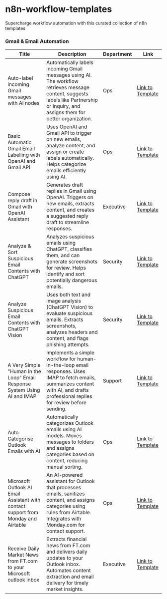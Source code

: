 # n8n-workflow-templates

Supercharge workflow automation with this curated collection of n8n templates

### Gmail & Email Automation

| Title                                                                              | Description                                                                                                                                                                           | Department | Link                                                                                                                                                         |
| ---------------------------------------------------------------------------------- | ------------------------------------------------------------------------------------------------------------------------------------------------------------------------------------- | ---------- | ------------------------------------------------------------------------------------------------------------------------------------------------------------ |
| Auto-label incoming Gmail messages with AI nodes                                   | Automatically labels incoming Gmail messages using AI. The workflow retrieves message content, suggests labels like Partnership or Inquiry, and assigns them for better organization. | Ops        | [Link to Template](Gmail_and_Email_Automation/Auto-label%20incoming%20Gmail%20messages%20with%20AI%20nodes.json)                                             |
| Basic Automatic Gmail Email Labelling with OpenAI and Gmail API                    | Uses OpenAI and Gmail API to trigger on new emails, analyze content, and assign or create labels automatically. Helps categorize emails efficiently using AI.                         | Ops        | [Link to Template](Gmail_and_Email_Automation/Basic%20Automatic%20Gmail%20Email%20Labelling%20with%20OpenAI%20and%20Gmail%20API.json)                        |
| Compose reply draft in Gmail with OpenAI Assistant                                 | Generates draft replies in Gmail using OpenAI. Triggers on new emails, extracts content, and creates a suggested reply draft to streamline responses.                                 | Executive  | [Link to Template](Gmail_and_Email_Automation/Compose%20reply%20draft%20in%20Gmail%20with%20OpenAI%20Assistant.json)                                         |
| Analyze & Sort Suspicious Email Contents with ChatGPT                              | Analyzes suspicious emails using ChatGPT, classifies them, and can generate screenshots for review. Helps identify and sort potentially dangerous emails.                             | Security   | [Link to Template](Gmail_and_Email_Automation/Analyze%20&%20Sort%20Suspicious%20Email%20Contents%20with%20ChatGPT.json)                                      |
| Analyze Suspicious Email Contents with ChatGPT Vision                              | Uses both text and image analysis (ChatGPT Vision) to evaluate suspicious emails. Extracts screenshots, analyzes headers and content, and flags phishing attempts.                    | Security   | [Link to Template](Gmail_and_Email_Automation/Analyze%20Suspicious%20Email%20Contents%20with%20ChatGPT%20Vision.json)                                        |
| A Very Simple "Human in the Loop" Email Response System Using AI and IMAP          | Implements a simple workflow for human-in-the-loop email responses. Uses IMAP to fetch emails, summarizes content with AI, and drafts professional replies for review before sending. | Support    | [Link to Template](Gmail_and_Email_Automation/A%20Very%20Simple%20_Human%20in%20the%20Loop_%20Email%20Response%20System%20Using%20AI%20and%20IMAP.json)      |
| Auto Categorise Outlook Emails with AI                                             | Automatically categorizes Outlook emails using AI models. Moves messages to folders and assigns categories based on content, reducing manual sorting.                                 | Ops        | [Link to Template](Gmail_and_Email_Automation/Auto%20Categorise%20Outlook%20Emails%20with%20AI.json)                                                         |
| Microsoft Outlook AI Email Assistant with contact support from Monday and Airtable | An AI-powered assistant for Outlook that processes emails, sanitizes content, and assigns categories using rules from Airtable. Integrates with Monday.com for contact support.       | Ops        | [Link to Template](Gmail_and_Email_Automation/Microsoft%20Outlook%20AI%20Email%20Assistant%20with%20contact%20support%20from%20Monday%20and%20Airtable.json) |
| Receive Daily Market News from FT.com to your Microsoft outlook inbox              | Extracts financial news from FT.com and delivers daily updates to your Outlook inbox. Automates content extraction and email delivery for timely market insights.                     | Executive  | [Link to Template](Gmail_and_Email_Automation/Receive%20Daily%20Market%20News%20from%20FT.com%20to%20your%20Microsoft%20outlook%20inbox.json)                |
